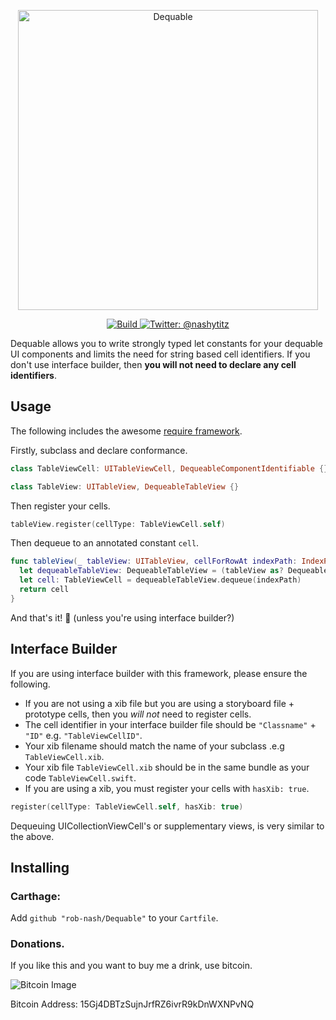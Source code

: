 <p align="center">
    <img src="Logo.png" width="480" max-width="90%" alt="Dequable" />
</p>

<p align="center">
    <a href="https://travis-ci.org/rob-nash/Dequable">
        <img src="https://travis-ci.org/rob-nash/Dequable.svg?branch=master" alt="Build" />
    </a>
    <a href="https://twitter.com/nashytitz">
        <img src="https://img.shields.io/badge/contact-@nashytitz-blue.svg?style=flat" alt="Twitter: @nashytitz" />
    </a>
</p>

Dequable allows you to write strongly typed let constants for your dequable UI components and limits the need for string based cell identifiers. If you don't use interface builder, then **you will not need to declare any cell identifiers**.

## Usage

The following includes the awesome [require framework](https://github.com/JohnSundell/Require).

Firstly, subclass and declare conformance.

```swift
class TableViewCell: UITableViewCell, DequeableComponentIdentifiable {}

class TableView: UITableView, DequeableTableView {}
```

Then register your cells.

```swift
tableView.register(cellType: TableViewCell.self)
```

Then dequeue to an annotated constant `cell`.

```swift
func tableView(_ tableView: UITableView, cellForRowAt indexPath: IndexPath) -> UITableViewCell {
  let dequeableTableView: DequeableTableView = (tableView as? DequeableTableView).require(hint: "Must conform to DequeableTableView")
  let cell: TableViewCell = dequeableTableView.dequeue(indexPath)
  return cell
}
```

And that's it! 🤥 (unless you're using interface builder?)

## Interface Builder

If you are using interface builder with this framework, please ensure the following.

* If you are not using a xib file but you are using a storyboard file + prototype cells, then you *will not* need to register cells.
* The cell identifier in your interface builder file should be `"Classname"` + `"ID"` e.g. `"TableViewCellID"`.
* Your xib filename should match the name of your subclass .e.g `TableViewCell.xib`.
* Your xib file `TableViewCell.xib` should be in the same bundle as your code `TableViewCell.swift`.
* If you are using a xib, you must register your cells with `hasXib: true`.

```swift
register(cellType: TableViewCell.self, hasXib: true)
```

Dequeuing UICollectionViewCell's or supplementary views, is very similar to the above.

## Installing

### Carthage:

Add `github "rob-nash/Dequable"` to your `Cartfile`.

### Donations.
<p>If you like this and you want to buy me a drink, use bitcoin.</p>

![Bitcoin Image](Resources/Bitcoin.jpg)

Bitcoin Address: 15Gj4DBTzSujnJrfRZ6ivrR9kDnWXNPvNQ
